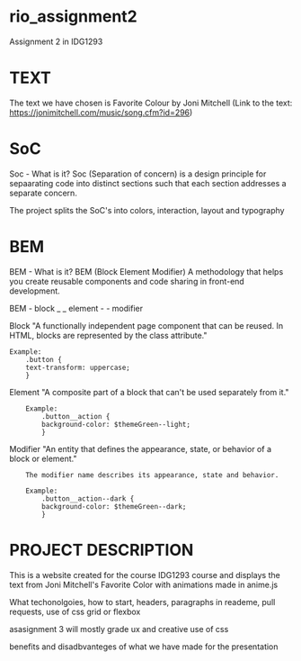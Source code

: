# rio_assignment2
Assignment 2 in IDG1293


# TEXT
The text we have chosen is Favorite Colour by Joni Mitchell
    (Link to the text: https://jonimitchell.com/music/song.cfm?id=296)

# SoC
Soc - What is it?
Soc (Separation of concern) is a design principle for sepaarating code into distinct sections such that each section addresses a separate concern.

The project splits the SoC's into colors, interaction, layout and typography

# BEM
BEM - What is it? 
BEM (Block Element  Modifier)
    A methodology that helps you create reusable components and code sharing in front-end development.

BEM - block _ _ element - - modifier

Block
        "A functionally independent page component that can be reused. In HTML, blocks are represented by the class attribute."
    
    Example:
        .button {
        text-transform: uppercase;
        }

Element
        "A composite part of a block that can't be used separately from it."
    
        Example: 
            .button__action {
            background-color: $themeGreen--light;
            }

Modifier
        "An entity that defines the appearance, state, or behavior of a block or element."

        The modifier name describes its appearance, state and behavior.

        Example: 
            .button__action--dark {
            background-color: $themeGreen--dark;
            }



# PROJECT DESCRIPTION

This is a website created for the course IDG1293 course and displays the text from Joni Mitchell's Favorite Color with animations made in anime.js

What techonolgoies, how to start, headers, paragraphs in reademe, pull requests, use of css grid or flexbox

asasignment 3 will mostly grade ux and creative use of css

benefits and disadbvanteges of what we have made for the presentation
    